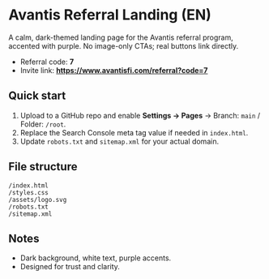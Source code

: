 
# Avantis Referral Landing (EN)

A calm, dark-themed landing page for the Avantis referral program, accented with purple. No image-only CTAs; real buttons link directly.

- Referral code: **7**
- Invite link: **https://www.avantisfi.com/referral?code=7**

## Quick start
1. Upload to a GitHub repo and enable **Settings → Pages** → Branch: `main` / Folder: `/root`.
2. Replace the Search Console meta tag value if needed in `index.html`.
3. Update `robots.txt` and `sitemap.xml` for your actual domain.

## File structure
```
/index.html
/styles.css
/assets/logo.svg
/robots.txt
/sitemap.xml
```

## Notes
- Dark background, white text, purple accents.
- Designed for trust and clarity.
